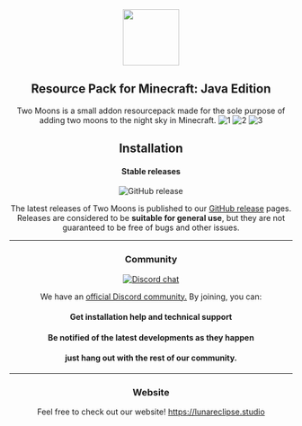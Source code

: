 <div align="center">
<img src="https://lunareclipse.studio/assets/img/fancy-foliage/banner-text.png" height="100">
<h2>Resource Pack for Minecraft: Java Edition</h2>

Two Moons is a small addon resourcepack made for the sole purpose of adding two moons to the night sky in Minecraft. 
![1](https://user-images.githubusercontent.com/26262092/187504073-a3e53c2f-92e4-495c-a2bf-14d3b667558e.png)
![2](https://user-images.githubusercontent.com/26262092/187504078-5a3d2bf7-1106-4dab-8537-f75ace457df8.png)
![3](https://user-images.githubusercontent.com/26262092/187504083-3d9bcbc3-7240-46e1-ab04-2dfa875c63f4.png)

## Installation

#### Stable releases

![GitHub release](https://img.shields.io/github/v/release/LunarEclipseStudios/Two-Moons)

The latest releases of Two Moons is published to our [GitHub release](https://github.com/LunarEclipseStudios/Two-Moons/releases) pages. 
Releases are considered to be **suitable for general use**, but they are not guaranteed to be free of bugs and other issues.

---

### Community
[![Discord chat](https://img.shields.io/badge/chat%20on-discord-7289DA?logo=discord&logoColor=white)](https://discord.gg/RmMtqxJJgH)

We have an [official Discord community.](https://discord.gg/RmMtqxJJgH) By joining, you can:
#### Get installation help and technical support
#### Be notified of the latest developments as they happen
#### just hang out with the rest of our community.

---

### Website
Feel free to check out our website!
https://lunareclipse.studio
</div>
